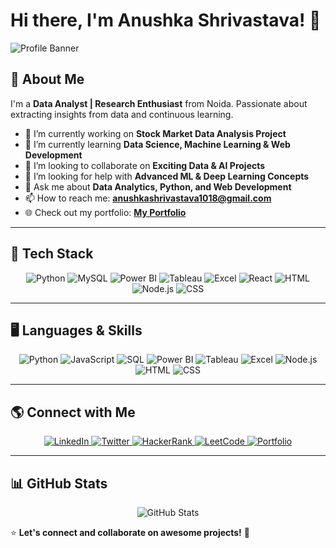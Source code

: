 # Hi there, I'm Anushka Shrivastava! 👋

![Profile Banner](https://via.placeholder.com/1200x400?text=Explore+My+Portfolio:+https://www.canva.com/design/DAGeJhxKzro/fQ7GYCBXoVHksCrPZsj3fA/edit)

## 🚀 About Me
I'm a **Data Analyst | Research Enthusiast** from Noida. Passionate about extracting insights from data and continuous learning.

- 🔭 I’m currently working on **Stock Market Data Analysis Project**
- 🌱 I’m currently learning **Data Science, Machine Learning & Web Development**
- 👯 I’m looking to collaborate on **Exciting Data & AI Projects**
- 🤔 I’m looking for help with **Advanced ML & Deep Learning Concepts**
- 💬 Ask me about **Data Analytics, Python, and Web Development**
- 📫 How to reach me: **[anushkashrivastava1018@gmail.com](mailto:anushkashrivastava1018@gmail.com)**
- 🌐 Check out my portfolio: **[My Portfolio](https://anushka157.github.io/My-Portfolio/)**

---

## 📌 Tech Stack
<p align="center">
  <img src="https://img.shields.io/badge/Python-3776AB?style=for-the-badge&logo=python&logoColor=white" alt="Python">
  <img src="https://img.shields.io/badge/MySQL-4479A1?style=for-the-badge&logo=mysql&logoColor=white" alt="MySQL">
  <img src="https://img.shields.io/badge/PowerBI-F2C811?style=for-the-badge&logo=powerbi&logoColor=black" alt="Power BI">
  <img src="https://img.shields.io/badge/Tableau-E97627?style=for-the-badge&logo=tableau&logoColor=white" alt="Tableau">
  <img src="https://img.shields.io/badge/Excel-217346?style=for-the-badge&logo=microsoft-excel&logoColor=white" alt="Excel">
  <img src="https://img.shields.io/badge/React-61DAFB?style=for-the-badge&logo=react&logoColor=black" alt="React">
  <img src="https://img.shields.io/badge/HTML5-E34F26?style=for-the-badge&logo=html5&logoColor=white" alt="HTML">
  <img src="https://img.shields.io/badge/Node.js-339933?style=for-the-badge&logo=node.js&logoColor=white" alt="Node.js">
  <img src="https://img.shields.io/badge/CSS3-1572B6?style=for-the-badge&logo=css3&logoColor=white" alt="CSS">
</p>

---

## 🖥️ Languages & Skills
<p align="center">
  <img src="https://img.shields.io/badge/Python-3776AB?style=for-the-badge&logo=python&logoColor=white" alt="Python">
  <img src="https://img.shields.io/badge/JavaScript-F7DF1E?style=for-the-badge&logo=javascript&logoColor=black" alt="JavaScript">
  <img src="https://img.shields.io/badge/SQL-4479A1?style=for-the-badge&logo=mysql&logoColor=white" alt="SQL">
  <img src="https://img.shields.io/badge/PowerBI-F2C811?style=for-the-badge&logo=powerbi&logoColor=black" alt="Power BI">
  <img src="https://img.shields.io/badge/Tableau-E97627?style=for-the-badge&logo=tableau&logoColor=white" alt="Tableau">
  <img src="https://img.shields.io/badge/Excel-217346?style=for-the-badge&logo=microsoft-excel&logoColor=white" alt="Excel">
  <img src="https://img.shields.io/badge/Node.js-339933?style=for-the-badge&logo=node.js&logoColor=white" alt="Node.js">
  <img src="https://img.shields.io/badge/HTML5-E34F26?style=for-the-badge&logo=html5&logoColor=white" alt="HTML">
  <img src="https://img.shields.io/badge/CSS3-1572B6?style=for-the-badge&logo=css3&logoColor=white" alt="CSS">
</p>

---

## 🌎 Connect with Me
<p align="center">
  <a href="https://www.linkedin.com/in/anushka-shrivastava-data-analyst">
    <img src="https://img.shields.io/badge/LinkedIn-0077B5?style=for-the-badge&logo=linkedin&logoColor=white" alt="LinkedIn">
  </a>
  <a href="https://x.com/Anushka38999531">
    <img src="https://img.shields.io/badge/Twitter-1DA1F2?style=for-the-badge&logo=twitter&logoColor=white" alt="Twitter">
  </a>
  <a href="https://www.hackerrank.com/profile/anushkashrivast5">
    <img src="https://img.shields.io/badge/HackerRank-2EC866?style=for-the-badge&logo=hackerrank&logoColor=white" alt="HackerRank">
  </a>
  <a href="https://leetcode.com/u/anushka_876/">
    <img src="https://img.shields.io/badge/LeetCode-FFA116?style=for-the-badge&logo=leetcode&logoColor=black" alt="LeetCode">
  </a>
  <a href="https://anushka157.github.io/My-Portfolio/">
    <img src="https://img.shields.io/badge/Portfolio-000000?style=for-the-badge&logo=githubpages&logoColor=white" alt="Portfolio">
  </a>
</p>

---

## 📊 GitHub Stats
<p align="center">
  <img src="https://github-readme-stats.vercel.app/api?username=anushka157&show_icons=true&hide_title=true&count_private=true&theme=radical" alt="GitHub Stats">
</p>

⭐ **Let's connect and collaborate on awesome projects!** 🚀
